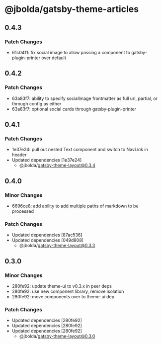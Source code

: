 # @jbolda/gatsby-theme-articles

## 0.4.3

### Patch Changes

- 61c0411: fix social image to allow passing a component to gatsby-plugin-printer over default

## 0.4.2

### Patch Changes

- 63a83f7: ability to specify socialImage frontmatter as full url, partial, or through config as either
- 63a83f7: optional social cards through gatsby-plugin-printer

## 0.4.1

### Patch Changes

- 1e37e24: pull out nested Text component and switch to NavLink in header
- Updated dependencies [1e37e24]
  - @jbolda/gatsby-theme-layout@0.3.4

## 0.4.0

### Minor Changes

- 6696ce8: add ability to add multiple paths of markdown to be processed

### Patch Changes

- Updated dependencies [87ac536]
- Updated dependencies [049d808]
  - @jbolda/gatsby-theme-layout@0.3.3

## 0.3.0

### Minor Changes

- 280fe92: update theme-ui to v0.3.x in peer deps
- 280fe92: use new component library, remove isolation
- 280fe92: move components over to theme-ui dep

### Patch Changes

- Updated dependencies [280fe92]
- Updated dependencies [280fe92]
- Updated dependencies [280fe92]
  - @jbolda/gatsby-theme-layout@0.3.0
